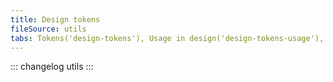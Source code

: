 ```yaml
---
title: Design tokens
fileSource: utils
tabs: Tokens('design-tokens'), Usage in design('design-tokens-usage'), Usage in development('design-tokens-usage-development'), Changelog('design-tokens-changelog')
---
```


::: changelog utils :::

